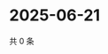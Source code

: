 # 2025-06-21

共 0 条

<!-- BEGIN ZHIHUQUESTIONS -->
<!-- 最后更新时间 Sat Jun 21 2025 21:21:10 GMT+0800 (China Standard Time) -->

<!-- END ZHIHUQUESTIONS -->
